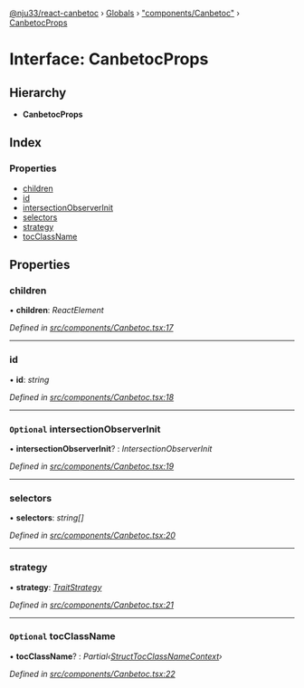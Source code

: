 [@nju33/react-canbetoc](../README.md) › [Globals](../globals.md) › ["components/Canbetoc"](../modules/_components_canbetoc_.md) › [CanbetocProps](_components_canbetoc_.canbetocprops.md)

# Interface: CanbetocProps

## Hierarchy

* **CanbetocProps**

## Index

### Properties

* [children](_components_canbetoc_.canbetocprops.md#children)
* [id](_components_canbetoc_.canbetocprops.md#id)
* [intersectionObserverInit](_components_canbetoc_.canbetocprops.md#optional-intersectionobserverinit)
* [selectors](_components_canbetoc_.canbetocprops.md#selectors)
* [strategy](_components_canbetoc_.canbetocprops.md#strategy)
* [tocClassName](_components_canbetoc_.canbetocprops.md#optional-tocclassname)

## Properties

###  children

• **children**: *ReactElement*

*Defined in [src/components/Canbetoc.tsx:17](https://github.com/nju33/react-canbetoc/blob/21df68e/src/components/Canbetoc.tsx#L17)*

___

###  id

• **id**: *string*

*Defined in [src/components/Canbetoc.tsx:18](https://github.com/nju33/react-canbetoc/blob/21df68e/src/components/Canbetoc.tsx#L18)*

___

### `Optional` intersectionObserverInit

• **intersectionObserverInit**? : *IntersectionObserverInit*

*Defined in [src/components/Canbetoc.tsx:19](https://github.com/nju33/react-canbetoc/blob/21df68e/src/components/Canbetoc.tsx#L19)*

___

###  selectors

• **selectors**: *string[]*

*Defined in [src/components/Canbetoc.tsx:20](https://github.com/nju33/react-canbetoc/blob/21df68e/src/components/Canbetoc.tsx#L20)*

___

###  strategy

• **strategy**: *[TraitStrategy](_strategies_strategy_.traitstrategy.md)*

*Defined in [src/components/Canbetoc.tsx:21](https://github.com/nju33/react-canbetoc/blob/21df68e/src/components/Canbetoc.tsx#L21)*

___

### `Optional` tocClassName

• **tocClassName**? : *Partial‹[StructTocClassNameContext](_contexts_toc_class_name_context_.structtocclassnamecontext.md)›*

*Defined in [src/components/Canbetoc.tsx:22](https://github.com/nju33/react-canbetoc/blob/21df68e/src/components/Canbetoc.tsx#L22)*
